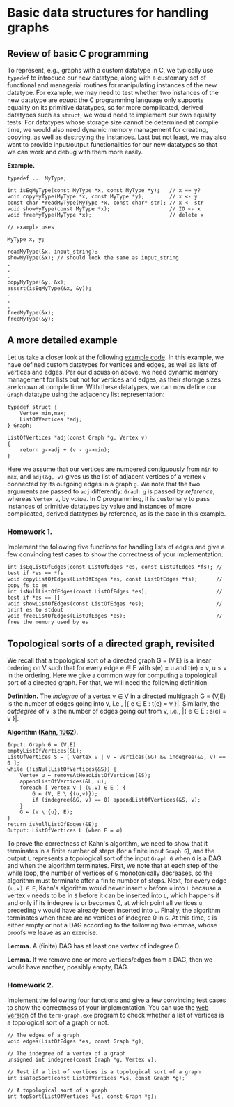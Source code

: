 # Basic data structures for handling graphs

## Review of basic C programming

To represent, e.g., graphs with a custom datatype in C, we typically
use `typedef` to introduce our new datatype, along with a customary
set of functional and managerial routines for manipulating instances
of the new datatype. For example, we may need to test whether two
instances of the new datatype are *equal*: the C programming language
only supports equality on its primitive datatypes, so for more
complicated, derived datatypes such as `struct`, we would need to
implement our own equality tests. For datatypes whose storage size
cannot be determined at compile time, we would also need dynamic
memory management for creating, copying, as well as destroying the
instances. Last but not least, we may also want to provide
input/output functionalities for our new datatypes so that we can work
and debug with them more easily.

**Example.**
```
typedef ... MyType;

int isEqMyType(const MyType *x, const MyType *y);   // x == y?
void copyMyType(MyType *x, const MyType *y);        // x <- y
const char *readMyType(MyType *x, const char* str); // x <- str
void showMyType(const MyType *x);                   // IO <- x
void freeMyType(MyType *x);                         // delete x

// example uses

MyType x, y;

readMyType(&x, input_string);
showMyType(&x); // should look the same as input_string
.
.
.
copyMyType(&y, &x);
assert(isEqMyType(&x, &y));
.
.
.
freeMyType(&x); 
freeMyType(&y); 

```

## A more detailed example

Let us take a closer look at the following
[example code](./code/sample.c). In this example, we have defined
custom datatypes for vertices and edges, as well as lists of vertices
and edges. Per our discussion above, we need dynamic memory management
for lists but not for vertices and edges, as their storage sizes are
known at compile time. With these datatypes, we can now define our
`Graph` datatype using the adjacency list representation:

```
typedef struct {
    Vertex min,max;
    ListOfVertices *adj;
} Graph;

ListOfVertices *adj(const Graph *g, Vertex v)
{
    return g->adj + (v - g->min);
}
```

Here we assume that our vertices are numbered contiguously from `min`
to `max`, and `adj(&g, v)` gives us the list of adjacent vertices of a
vertex `v` connected by its outgoing edges in a graph `g`. We note
that the two arguments are passed to `adj` differently: `Graph g` is
passed by *reference*, whereas `Vertex v`, by *value*. In C
programming, it is customary to pass instances of primitive datatypes
by value and instances of more complicated, derived datatypes by
reference, as is the case in this example.

### Homework 1.

Implement the following five functions for handling lists of edges and
give a few convincing test cases to show the correctness of your
implementation.

```
int isEqListOfEdges(const ListOfEdges *es, const ListOfEdges *fs); // test if *es == *fs
void copyListOfEdges(ListOfEdges *es, const ListOfEdges *fs);      // copy fs to es
int isNullListOfEdges(const ListOfEdges *es);                      // test if *es == []
void showListOfEdges(const ListOfEdges *es);                       // print es to stdout
void freeListOfEdges(ListOfEdges *es);                             // free the memory used by es
```

## Topological sorts of a directed graph, revisited

 We recall that a topological sort of a directed graph G = (V,E) is a
linear ordering on V such that for every edge e ∈ E with s(e) = u and
t(e) = v, u ≤ v in the ordering. Here we give a common way for
computing a topological sort of a directed graph. For that, we will
need the following definition.

**Definition.** The *indegree* of a vertex v ∈ V in a directed
  multigraph G = (V,E) is the number of edges going into v, i.e., |{ e
  ∈ E : t(e) = v }|. Similarly, the *outdegree* of v is the number of
  edges going out from v, i.e., |{ e ∈ E : s(e) = v }|.

**Algorithm ([Kahn, 1962](https://en.wikipedia.org/wiki/Topological_sorting#Kahn's_algorithm)).**

```
Input: Graph G = (V,E)
emptyListOfVertices(&L);
ListOfVertices S ← [ Vertex v | v ← vertices(&G) && indegree(&G, v) == 0 ];
while (!isNullListOfVertices(&S)) {
    Vertex u ← removeAtHeadListOfVertices(&S);
    appendListOfVertices(&L, u);
    foreach [ Vertex v | (u,v) ∈ E ] {
        G ← (V, E \ {(u,v)});
        if (indegree(&G, v) == 0) appendListOfVertices(&S, v);
    }
    G ← (V \ {u}, E);
}
return isNullListOfEdges(&E);
Output: ListOfVertices L (when E = ∅)
```

To prove the correctness of Kahn's algorithm, we need to show that it
terminates in a finite number of steps (for a finite input `Graph G`),
and the output `L` represents a topological sort of the input `Graph
G` when `G` is a DAG and when the algorithm terminates. First, we note
that at each step of the while loop, the number of vertices of `G`
monotonically decreases, so the algorithm must terminate after a
finite number of steps. Next, for every edge `(u,v) ∈ E`, Kahn's
algorithm would never insert `v` before `u` into `L` because a vertex
`v` needs to be in `S` before it can be inserted into `L`, which
happens if and only if its indegree is or becomes 0, at which point
all vertices `u` preceding `v` would have already been inserted into
`L`. Finally, the algorithm terminates when there are no vertices of
indegree 0 in `G`. At this time, `G` is either empty or not a DAG
according to the following two lemmas, whose proofs we leave as an
exercise.

**Lemma.** A (finite) DAG has at least one vertex of indegree 0.

**Lemma.** If we remove one or more vertices/edges from a DAG, then we
  would have another, possibly empty, DAG.

### Homework 2.

Implement the following four functions and give a few convincing test
cases to show the correctness of your implementation. You can use the
[web version](https://term-graph-iedy2lhg3a-an.a.run.app/) of the
`term-graph.exe` program to check whether a list of vertices is a
topological sort of a graph or not.


```
// The edges of a graph
void edges(ListOfEdges *es, const Graph *g);

// The indegree of a vertex of a graph
unsigned int indegree(const Graph *g, Vertex v);

// Test if a list of vertices is a topological sort of a graph
int isaTopSort(const ListOfVertices *vs, const Graph *g);

// A topological sort of a graph
int topSort(ListOfVertices *vs, const Graph *g);

```


